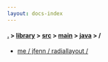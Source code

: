 ```yaml
---
layout: docs-index
---
```

#### [.](./../../../../index) > [library](./../../../index) > [src](./../../index) > [main](./../index) > [java](./index) > **/**

- [me / jfenn / radiallayout / ](me/jfenn/radiallayout/)

